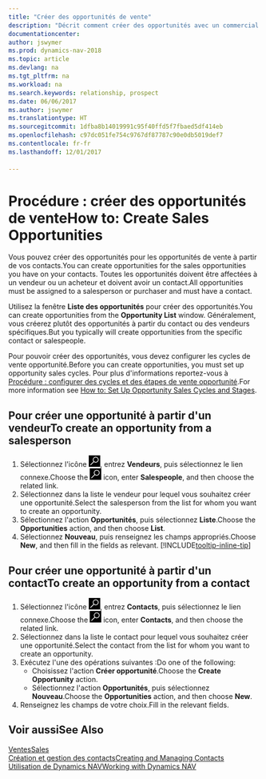 ```yaml
---
title: "Créer des opportunités de vente"
description: "Décrit comment créer des opportunités avec un commercial ou un contact dans Dynamics NAV."
documentationcenter: 
author: jswymer
ms.prod: dynamics-nav-2018
ms.topic: article
ms.devlang: na
ms.tgt_pltfrm: na
ms.workload: na
ms.search.keywords: relationship, prospect
ms.date: 06/06/2017
ms.author: jswymer
ms.translationtype: HT
ms.sourcegitcommit: 1dfba8b14019991c95f40ffd5f7fbaed5df414eb
ms.openlocfilehash: c97dc051fe754c9767df87787c90e0db5019def7
ms.contentlocale: fr-fr
ms.lasthandoff: 12/01/2017

---
```

# <a name="how-to-create-sales-opportunities"></a><span data-ttu-id="91804-103">Procédure : créer des opportunités de vente</span><span class="sxs-lookup"><span data-stu-id="91804-103">How to: Create Sales Opportunities</span></span>
<span data-ttu-id="91804-104">Vous pouvez créer des opportunités pour les opportunités de vente à partir de vos contacts.</span><span class="sxs-lookup"><span data-stu-id="91804-104">You can create opportunities for the sales opportunities you have on your contacts.</span></span> <span data-ttu-id="91804-105">Toutes les opportunités doivent être affectées à un vendeur ou un acheteur et doivent avoir un contact.</span><span class="sxs-lookup"><span data-stu-id="91804-105">All opportunities must be assigned to a salesperson or purchaser and must have a contact.</span></span>

<span data-ttu-id="91804-106">Utilisez la fenêtre **Liste des opportunités** pour créer des opportunités.</span><span class="sxs-lookup"><span data-stu-id="91804-106">You can create opportunities from the **Opportunity List** window.</span></span> <span data-ttu-id="91804-107">Généralement, vous créerez plutôt des opportunités à partir du contact ou des vendeurs spécifiques.</span><span class="sxs-lookup"><span data-stu-id="91804-107">But you typically will create opportunities from the specific contact or salespeople.</span></span>

<span data-ttu-id="91804-108">Pour pouvoir créer des opportunités, vous devez configurer les cycles de vente opportunité.</span><span class="sxs-lookup"><span data-stu-id="91804-108">Before you can create opportunities, you must set up opportunity sales cycles.</span></span> <span data-ttu-id="91804-109">Pour plus d'informations reportez-vous à [Procédure : configurer des cycles et des étapes de vente opportunité](marketing-how-setup-opportunity-sales-cycles-stages.md).</span><span class="sxs-lookup"><span data-stu-id="91804-109">For more information see [How to: Set Up Opportunity Sales Cycles and Stages](marketing-how-setup-opportunity-sales-cycles-stages.md).</span></span>

## <a name="to-create-an-opportunity-from-a-salesperson"></a><span data-ttu-id="91804-110">Pour créer une opportunité à partir d'un vendeur</span><span class="sxs-lookup"><span data-stu-id="91804-110">To create an opportunity from a salesperson</span></span>
1. <span data-ttu-id="91804-111">Sélectionnez l'icône ![Page ou état pour la recherche](media/ui-search/search_small.png "Page ou état pour la recherche"), entrez **Vendeurs**, puis sélectionnez le lien connexe.</span><span class="sxs-lookup"><span data-stu-id="91804-111">Choose the ![Search for Page or Report](media/ui-search/search_small.png "Search for Page or Report icon") icon, enter **Salespeople**, and then choose the related link.</span></span>
2. <span data-ttu-id="91804-112">Sélectionnez dans la liste le vendeur pour lequel vous souhaitez créer une opportunité.</span><span class="sxs-lookup"><span data-stu-id="91804-112">Select the salesperson from the list for whom you want to create an opportunity.</span></span>
3. <span data-ttu-id="91804-113">Sélectionnez l'action **Opportunités**, puis sélectionnez **Liste**.</span><span class="sxs-lookup"><span data-stu-id="91804-113">Choose the **Opportunities** action, and then choose **List**.</span></span>
4. <span data-ttu-id="91804-114">Sélectionnez **Nouveau**, puis renseignez les champs appropriés.</span><span class="sxs-lookup"><span data-stu-id="91804-114">Choose **New**, and then fill in the fields as relevant.</span></span> [!INCLUDE[tooltip-inline-tip](includes/tooltip-inline-tip_md.md)]  



## <a name="to-create-an-opportunity-from-a-contact"></a><span data-ttu-id="91804-115">Pour créer une opportunité à partir d'un contact</span><span class="sxs-lookup"><span data-stu-id="91804-115">To create an opportunity from a contact</span></span>
1. <span data-ttu-id="91804-116">Sélectionnez l'icône ![Page ou état pour la recherche](media/ui-search/search_small.png "Page ou état pour la recherche"), entrez **Contacts**, puis sélectionnez le lien connexe.</span><span class="sxs-lookup"><span data-stu-id="91804-116">Choose the ![Search for Page or Report](media/ui-search/search_small.png "Search for Page or Report icon") icon, enter **Contacts**, and then choose the related link.</span></span>
2. <span data-ttu-id="91804-117">Sélectionnez dans la liste le contact pour lequel vous souhaitez créer une opportunité.</span><span class="sxs-lookup"><span data-stu-id="91804-117">Select the contact from the list for whom you want to create an opportunity.</span></span>
3. <span data-ttu-id="91804-118">Exécutez l'une des opérations suivantes :</span><span class="sxs-lookup"><span data-stu-id="91804-118">Do one of the following:</span></span>
   * <span data-ttu-id="91804-119">Choisissez l'action **Créer opportunité**.</span><span class="sxs-lookup"><span data-stu-id="91804-119">Choose the **Create Opportunity** action.</span></span>
   * <span data-ttu-id="91804-120">Sélectionnez l'action **Opportunités**, puis sélectionnez **Nouveau**.</span><span class="sxs-lookup"><span data-stu-id="91804-120">Choose the  **Opportunities** action, and then choose **New**.</span></span>
4. <span data-ttu-id="91804-121">Renseignez les champs de votre choix.</span><span class="sxs-lookup"><span data-stu-id="91804-121">Fill in the relevant fields.</span></span>

## <a name="see-also"></a><span data-ttu-id="91804-122">Voir aussi</span><span class="sxs-lookup"><span data-stu-id="91804-122">See Also</span></span>
[<span data-ttu-id="91804-123">Ventes</span><span class="sxs-lookup"><span data-stu-id="91804-123">Sales</span></span>](sales-manage-sales.md)  
[<span data-ttu-id="91804-124">Création et gestion des contacts</span><span class="sxs-lookup"><span data-stu-id="91804-124">Creating and Managing Contacts</span></span>](marketing-contacts.md)  
[<span data-ttu-id="91804-125">Utilisation de Dynamics NAV</span><span class="sxs-lookup"><span data-stu-id="91804-125">Working with Dynamics NAV</span></span>](ui-work-product.md)

